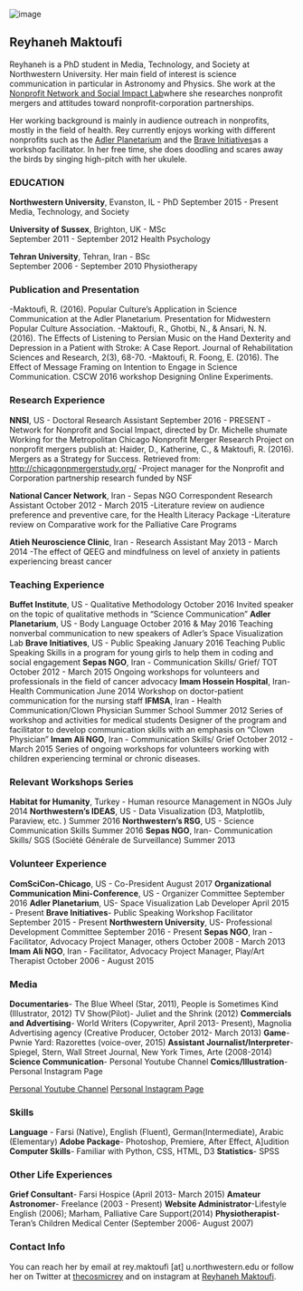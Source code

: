 ![image](http://comm.soc.northwestern.edu/nnsi/files/2013/01/Rey-copy.jpg)

## Reyhaneh Maktoufi

Reyhaneh is a PhD student in Media, Technology, and Society at Northwestern University. Her main field of interest is science communication in particular in Astronomy and Physics. She work at the [Nonprofit Network and Social Impact Lab](https://nnsi.northwestern.edu/about-us/people-2/)where she researches nonprofit mergers and attitudes toward nonprofit-corporation partnerships.

Her working background is mainly in audience outreach in nonprofits, mostly in the field of health. Rey currently enjoys working with different nonprofits such as the [Adler Planetarium](http://www.adlerplanetarium.org/#0m5qPHF4VP2Hw1TA.97) and the [Brave Initiatives](https://www.braveinitiatives.com/the-brave-team.html)as a workshop facilitator. In her free time, she does doodling and scares away the birds by singing high-pitch with her ukulele.


### EDUCATION

**Northwestern University**, Evanston, IL - PhD
September  2015 - Present
Media, Technology, and Society

**University of Sussex**, Brighton, UK - MSc             	                  
September 2011 - September 2012
Health Psychology

**Tehran University**, Tehran, Iran - BSc                                     	
September 2006 - September 2010
Physiotherapy

### Publication and Presentation

-Maktoufi, R. (2016). Popular Culture’s Application in Science Communication at the Adler Planetarium. Presentation for Midwestern Popular Culture Association.
-Maktoufi, R., Ghotbi, N., & Ansari, N. N. (2016). The Effects of Listening to Persian Music on the Hand Dexterity and Depression in a Patient with Stroke: A Case Report. Journal of Rehabilitation Sciences and Research, 2(3), 68-70.
-Maktoufi, R. Foong, E. (2016). The Effect of Message Framing on Intention to Engage in Science Communication. CSCW 2016 workshop Designing Online Experiments.

### Research Experience

**NNSI**, US - Doctoral Research Assistant
September 2016 - PRESENT
-Network for Nonprofit and Social Impact, directed by Dr. Michelle shumate
Working for the Metropolitan Chicago Nonprofit Merger Research Project on nonprofit mergers publish at:
Haider, D., Katherine, C., & Maktoufi, R. (2016). Mergers as a Strategy for Success. Retrieved from: http://chicagonpmergerstudy.org/
-Project manager for the Nonprofit and Corporation partnership research funded by NSF

**National Cancer Network**, Iran - Sepas NGO Correspondent Research Assistant
October 2012 - March 2015
-Literature review on audience preference and preventive care, for the Health Literacy Package 
-Literature review on Comparative work for the Palliative Care Programs 

**Atieh Neuroscience Clinic**, Iran - Research Assistant
May 2013 - March 2014
-The effect of QEEG and mindfulness on level of anxiety in patients experiencing breast cancer

### Teaching Experience

**Buffet Institute**, US - Qualitative Methodology
October 2016 
Invited speaker on the topic of qualitative methods in “Science Communication”
**Adler Planetarium**, US - Body Language
October 2016 & May 2016
Teaching nonverbal communication to new speakers of Adler’s Space Visualization Lab
**Brave Initiatives**, US - Public Speaking
January 2016
Teaching Public Speaking Skills in a program for young girls to help them in coding and social engagement
**Sepas NGO**, Iran - Communication Skills/ Grief/ TOT
October 2012 - March 2015
Ongoing workshops for volunteers and professionals in the field of cancer advocacy 
**Imam Hossein Hospital**, Iran- Health Communication
June 2014
Workshop on doctor-patient communication for the nursing staff
**IFMSA**, Iran - Health Communication/Clown Physician Summer School
Summer 2012
Series of workshop and activities for medical students
Designer of the program and facilitator to develop communication skills with an emphasis on “Clown Physician” 
**Imam Ali NGO**, Iran - Communication Skills/ Grief
October 2012 - March 2015
Series of ongoing workshops for volunteers working with children experiencing terminal or chronic diseases.

### Relevant Workshops Series

**Habitat for Humanity**, Turkey - Human resource Management in NGOs
July 2014
**Northwestern’s IDEAS**, US - Data Visualization (D3, Matplotlib, Paraview, etc. )
Summer 2016
**Northwestern’s RSG**, US - Science Communication Skills
Summer 2016
**Sepas NGO**, Iran- Communication Skills/ SGS (Société Générale de Surveillance)
Summer 2013

### Volunteer Experience

**ComSciCon-Chicago**, US - Co-President
August 2017
**Organizational Communication Mini-Conference**, US - Organizer Committee
September 2016
**Adler Planetarium**, US- Space Visualization Lab Developer
April 2015 - Present
**Brave Initiatives**- Public Speaking Workshop Facilitator
September 2015 - Present
**Northwestern University**, US-  Professional Development Committee 
September 2016 - Present
**Sepas NGO**, Iran - Facilitator, Advocacy Project Manager, others
October 2008 - March 2013
**Imam Ali NGO**, Iran - Facilitator, Advocacy Project Manager, Play/Art Therapist
October 2006 - August 2015
### Media

**Documentaries**- The Blue Wheel (Star, 2011), People is Sometimes Kind (Illustrator, 2012)
TV Show(Pilot)- Juliet and the Shrink (2012)
**Commercials and Advertising**-  World Writers (Copywriter, April 2013- Present), Magnolia Advertising agency (Creative Producer, October 2012- March 2013)
**Game**- Pwnie Yard: Razorettes (voice-over, 2015)
**Assistant Journalist/Interpreter**- Spiegel, Stern, Wall Street Journal, New York Times, Arte (2008-2014)
**Science Communication**- Personal Youtube Channel
**Comics/Illustration**- Personal Instagram Page 

[Personal Youtube Channel](https://www.youtube.com/user/reyhanehmak)
[Personal Instagram Page ](https://www.instagram.com/reyhanehmc/)

### Skills

**Language** - Farsi (Native), English (Fluent), German(Intermediate), Arabic (Elementary)
**Adobe Package**- Photoshop, Premiere, After Effect, A]udition
**Computer Skills**- Familiar with Python, CSS, HTML, D3
**Statistics**- SPSS 

### Other Life Experiences

**Grief Consultant**- Farsi Hospice (April 2013- March 2015)
**Amateur Astronomer**- Freelance (2003 - Present)
**Website Administrator**-Lifestyle English (2006); Marham, Palliative Care Support(2014)
**Physiotherapist**- Teran’s Children Medical Center (September 2006- August 2007)

### Contact Info
You can reach her by email at rey.maktoufi [at] u.northwestern.edu or follow her on Twitter at [thecosmicrey](https://twitter.com/thecosmicrey) and on instagram at [Reyhaneh Maktoufi](https://www.instagram.com/reyhanehmc/).
